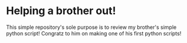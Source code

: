 # Helping a brother out!

This simple repository's sole purpose is to review my brother's simple python script!
Congratz to him on making one of his first python scripts!
